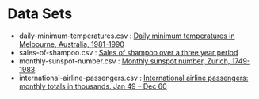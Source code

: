 # Data Sets

* daily-minimum-temperatures.csv : [Daily minimum temperatures in Melbourne, Australia,
    1981-1990](https://datamarket.com/data/set/2324/daily-minimum-temperatures-in-melbourne-australia-1981-1990)
* sales-of-shampoo.csv : [Sales of shampoo over a three year period](https://datamarket.com/data/set/22r0/sales-of-shampoo-over-a-three-year-period)
* monthly-sunspot-number.csv : [Monthly sunspot number, Zurich, 1749-1983](https://datamarket.com/data/set/22t4/monthly-sunspot-number-zurich-1749-1983)
* international-airline-passengers.csv : [International airline passengers: monthly totals in thousands. Jan 49 – Dec 60](https://datamarket.com/data/set/22u3/international-airline-passengers-monthly-totals-in-thousands-jan-49-dec-60)
